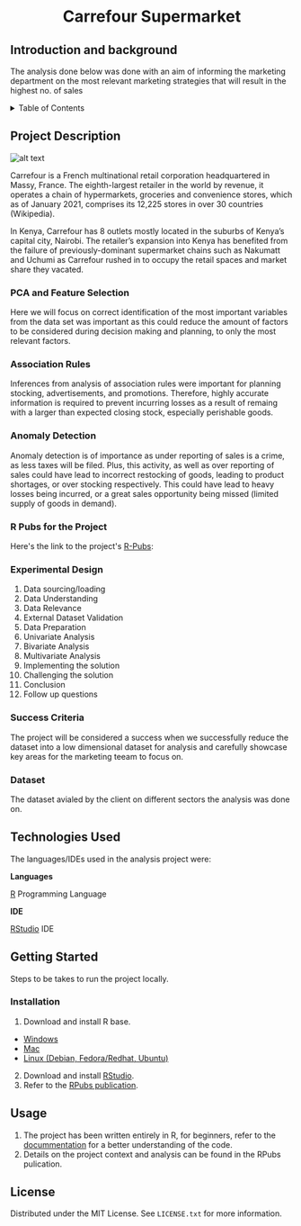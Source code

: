 <h1 style = "text-align: center" > Carrefour Supermarket</h1>

## Introduction and background

The analysis done below was done with an aim of informing the marketing department on the most relevant marketing strategies that will result in the highest no. of sales

<!-- TABLE OF CONTENTS -->
<details>
  <summary>Table of Contents</summary>
  <ol>
    <li>
      <a href="#project-description">Project Description</a>
      <ul>
        <li><a href="#r-pubs-for-the-project">R Pubs for the Project</a></li>
        <li><a href="#experimental-design">Experimental Design</a></li>
        <li><a href="#sucess-criteria">Success Criteria</a></li>
        <li><a href="#dataset">Dataset</a></li>
      </ul>
    </li>
    <li>
      <a href="#technologies-used">Technologies Used</a></li>
    <li>
      <a href="#getting-started">Getting Started</a>
      <ul>
        <li><a href="#installation">Installation</a></li>
      </ul>
    </li>
    <li><a href="#usage">Usage</a></li>
    <li><a href="#license">License</a></li>
  </ol>
</details>

<!-- PROJECT DESCRIPTION -->

## Project Description

![alt text](https://ocdn.eu/pulscms-transforms/1/HsrktkqTURBXy8zMjhkNzM5NWY0NGExY2VlZWQyNmQ2YzVhODRhMjdkYy5qcGVnkpUDABXNArzNAYmTBc0CgM0BQA)

Carrefour is a French multinational retail corporation headquartered in Massy, France. The eighth-largest retailer in the world by revenue, it operates a chain of hypermarkets, groceries and convenience stores, which as of January 2021, comprises its 12,225 stores in over 30 countries (Wikipedia).

In Kenya, Carrefour has 8 outlets mostly located in the suburbs of Kenya’s capital city, Nairobi. The retailer’s expansion into Kenya has benefited from the failure of previously-dominant supermarket chains such as Nakumatt and Uchumi as Carrefour rushed in to occupy the retail spaces and market share they vacated.

### PCA and Feature Selection
Here we will focus on correct identification of the most important variables from the data set was important as this could reduce the amount of factors to be considered during decision making and planning, to only the most relevant factors.

### Association Rules
Inferences from analysis of association rules were important for planning stocking, advertisements, and promotions. Therefore, highly accurate information is required to prevent incurring losses as a result of remaing with a larger than expected closing stock, especially perishable goods.

### Anomaly Detection
Anomaly detection is of importance as under reporting of sales is a crime, as less taxes will be filed. Plus, this activity, as well as over reporting of sales could have lead to incorrect restocking of goods, leading to product shortages, or over stocking respectively. This could have lead to heavy losses being incurred, or a great sales opportunity being missed (limited supply of goods in demand).




<!--R Pubs for the Project-->

### R Pubs for the Project

Here's the link to the project's [R-Pubs](https://rpubs.com/Ogaja/913794):

<!-- EXPERIMENTAL DESIGN -->

### Experimental Design

1. Data sourcing/loading
2. Data Understanding
3. Data Relevance
4. External Dataset Validation
5. Data Preparation
6. Univariate Analysis
7. Bivariate Analysis
8. Multivariate Analysis
9. Implementing the solution
10. Challenging the solution
11. Conclusion
12. Follow up questions

<!-- SUCCESS CRITERIA-->

### Success Criteria

The project will be considered a success when we successfully reduce the dataset into a low dimensional dataset for analysis and carefully showcase key areas for the marketing teeam to focus on.

<!-- DATASET -->

### Dataset

The dataset avialed by the client on different sectors the analysis was done on.

<!-- TECHNOLOGIES USED -->

## Technologies Used

The languages/IDEs used in the analysis project were:

**Languages**

[R](https://www.rdocumentation.org/) Programming Language

**IDE**

[RStudio](https://www.rstudio.com/) IDE

<!-- GETTING STARTED -->

## Getting Started

Steps to be takes to run the project locally.

### Installation

1. Download and install R base.

- [Windows](https://cran.r-project.org/bin/windows/base/)
- [Mac](https://cran.r-project.org/bin/macosx/)
- [Linux (Debian, Fedora/Redhat, Ubuntu)](https://cran.r-project.org/)

2. Download and install [RStudio](https://www.rstudio.com/products/rstudio/download/).
3. Refer to the [RPubs publication](http://rpubs.com/deborah_masibo/908054).

<!-- USAGE EXAMPLES -->

## Usage

1. The project has been written entirely in R, for beginners, refer to the [docummentation](https://www.rdocumentation.org/) for a better understanding of the code.
2. Details on the project context and analysis can be found in the RPubs pulication.

<!-- LICENSE -->

## License

Distributed under the MIT License. See `LICENSE.txt` for more information.
